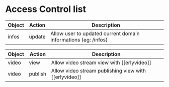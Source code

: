 # Access Control list

Object         | Action       | Description
---------------|--------------|----------------------------------------------------------------------------------------
infos          | update       | Allow user to updated current domain informations (eg: /infos)

Object         | Action       | Description
---------------|--------------|----------------------------------------------------------------------------------------
video          | view         | Allow video stream view with [[erlyvideo]]
video          | publish      | Allow video stream publishing view with [[erlyvideo]]
